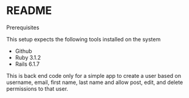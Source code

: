 # README

Prerequisites

This setup expects the following tools installed on the system
- Github
- Ruby 3.1.2
- Rails 6.1.7

This is back end code only for a simple app to create a user based on username, email, first name, last name and allow post, edit, and delete permissions to that user.   
